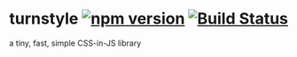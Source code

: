 # turnstyle [![npm version](https://badge.fury.io/js/turnstyle.svg)](https://badge.fury.io/js/turnstyle) [![Build Status](https://travis-ci.org/reid47/turnstyle.svg?branch=master)](https://travis-ci.org/reid47/turnstyle)

a tiny, fast, simple CSS-in-JS library
